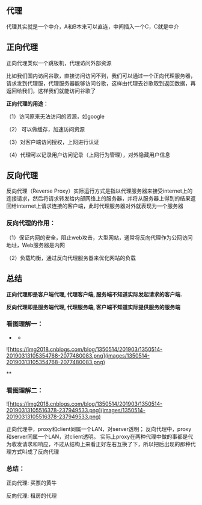 ## 代理

代理其实就是一个中介，A和B本来可以直连，中间插入一个C，C就是中介

## 正向代理

正向代理类似一个跳板机，代理访问外部资源

比如我们国内访问谷歌，直接访问访问不到，我们可以通过一个正向代理服务器，请求发到代理服，代理服务器能够访问谷歌，这样由代理去谷歌取到返回数据，再返回给我们，这样我们就能访问谷歌了

**正向代理的用途：**

（1）访问原来无法访问的资源，如google

（2） 可以做缓存，加速访问资源

（3）对客户端访问授权，上网进行认证

（4）代理可以记录用户访问记录（上网行为管理），对外隐藏用户信息

## 反向代理

反向代理（Reverse Proxy）实际运行方式是指以代理服务器来接受internet上的连接请求，然后将请求转发给内部网络上的服务器，并将从服务器上得到的结果返回给internet上请求连接的客户端，此时代理服务器对外就表现为一个服务器

### 反向代理的作用：

（1）保证内网的安全，阻止web攻击，大型网站，通常将反向代理作为公网访问地址，Web服务器是内网

（2）负载均衡，通过反向代理服务器来优化网站的负载

## 总结

**正向代理即是客户端代理, 代理客户端, 服务端不知道实际发起请求的客户端.**

**反向代理即是服务端代理, 代理服务端, 客户端不知道实际提供服务的服务端**

### 看图理解一：

- - 

![https://img2018.cnblogs.com/blog/1350514/201903/1350514-20190313105354768-2077480083.png](images/1350514-20190313105354768-2077480083.png)

**

### 看图理解二：

![https://img2018.cnblogs.com/blog/1350514/201903/1350514-20190313105516378-237949533.png](images/1350514-20190313105516378-237949533.png)

正向代理中，proxy和client同属一个LAN，对server透明； 反向代理中，proxy和server同属一个LAN，对client透明。 实际上proxy在两种代理中做的事都是代为收发请求和响应，不过从结构上来看正好左右互换了下，所以把后出现的那种代理方式叫成了反向代理

### 总结：

正向代理: 买票的黄牛

反向代理: 租房的代理